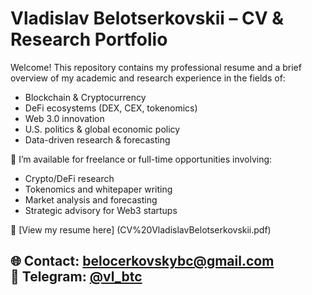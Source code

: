 # Vladislav Belotserkovskii – CV & Research Portfolio

Welcome! This repository contains my professional resume and a brief overview of my academic and research experience in the fields of:

- Blockchain & Cryptocurrency
- DeFi ecosystems (DEX, CEX, tokenomics)
- Web 3.0 innovation
- U.S. politics & global economic policy
- Data-driven research & forecasting

📌 I’m available for freelance or full-time opportunities involving:
- Crypto/DeFi research
- Tokenomics and whitepaper writing
- Market analysis and forecasting
- Strategic advisory for Web3 startups

📄 [View my resume here] (CV%20VladislavBelotserkovskii.pdf)

🌐 Contact: belocerkovskybc@gmail.com  
🔗 Telegram: [@vl_btc](https://t.me/vl_btc)  
---
